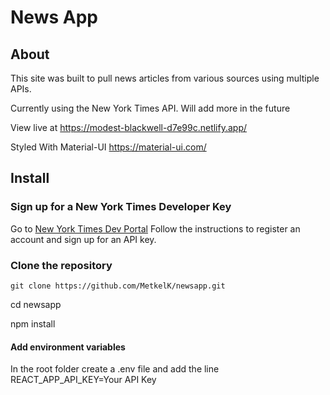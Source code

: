 ﻿# News App

## About

This site was built to pull news articles from various sources using multiple APIs.

Currently using the New York Times API. Will add more in the future

View live at
https://modest-blackwell-d7e99c.netlify.app/

Styled With Material-UI
https://material-ui.com/

## Install

### Sign up for a New York Times Developer Key

Go to [New York Times Dev Portal](https://developer.nytimes.com/get-started)
Follow the instructions to register an account and sign up for an API key.

### Clone the repository

```
git clone https://github.com/MetkelK/newsapp.git
```

cd newsapp

npm install

#### Add environment variables

In the root folder create a .env file and add the line REACT_APP_API_KEY=Your API Key
